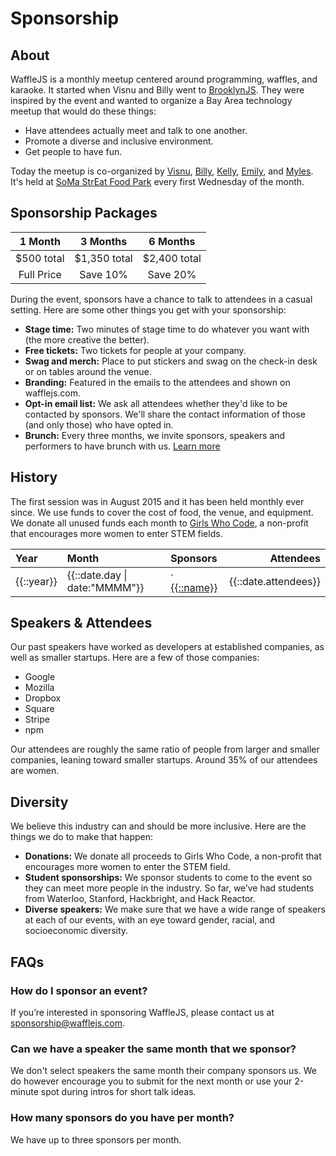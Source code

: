 Sponsorship
===========
<title>· Sponsorship</title>

About
-----
WaffleJS is a monthly meetup centered around programming, waffles, and karaoke.
It started when Visnu and Billy went to [BrooklynJS][1]. They were inspired by
the event and wanted to organize a Bay Area technology meetup that would do
these things:

- Have attendees actually meet and talk to one another.
- Promote a diverse and inclusive environment.
- Get people to have fun.

Today the meetup is co-organized by [Visnu][@visnup], [Billy][@billyroh], [Kelly][@kng], [Emily][@nexxylove], and [Myles][@thealphanerd].
It's held at [SoMa StrEat Food Park][2] every first Wednesday of the month.

[@visnup]: https://twitter.com/visnup
[@billyroh]: https://twitter.com/billyroh
[@nexxylove]: https://twitter.com/nexxylove
[@kng]: https://twitter.com/kng
[@thealphanerd]: https://twitter.com/thealphanerd

[1]: http://brooklynjs.com
[2]: https://goo.gl/maps/0gkOe

Sponsorship Packages
--------------------
1 Month      | 3 Months     | 6 Months
:-----------:|:------------:|:------------:
$500 total   | $1,350 total | $2,400 total
Full Price   | Save 10%     | Save 20%

During the event, sponsors have a chance to talk to attendees in a casual
setting. Here are some other things you get with your sponsorship:

- **Stage time:**
  Two minutes of stage time to do whatever you want with (the more creative the
  better).
- **Free tickets:**
  Two tickets for people at your company.
- **Swag and merch:**
  Place to put stickers and swag on the check-in desk or on tables around the
  venue.
- **Branding:**
  Featured in the emails to the attendees and shown on wafflejs.com.
- **Opt-in email list:**
  We ask all attendees whether they'd like to be contacted by sponsors. We'll
  share the contact information of those (and only those) who have opted in.
- **Brunch:**
  Every three months, we invite sponsors, speakers and performers to have brunch
  with us. [Learn more][brunch]

[brunch]: /brunch

History
-------
The first session was in August 2015 and it has been held monthly ever since.
We use funds to cover the cost of food, the venue, and equipment. We donate
all unused funds each month to [Girls Who Code][1], a non-profit that
encourages more women to enter STEM fields.

<table>
  <thead>
    <tr>
      <th style="text-align:left">Year</th>
      <th style="text-align:left">Month</th>
      <th style="text-align:left">Sponsors</th>
      <th style="text-align:right">Attendees</th>
    </tr>
  </thead>
  <tbody ng-repeat="(year, months) in sponsorship.calendar">
    <tr ng-repeat="date in months">
      <td><span ng-show="$first">{{::year}}</span></td>
      <td><a ui-sref="index({day: date.day})">{{::date.day | date:"MMMM"}}</a></td>
      <td>
        <span ng-repeat="sponsor in date.sponsors">
          <span ng-hide="$first" class="text-gray">·</span>
          <a href="{{::url}}" ng-repeat="(name, url) in sponsor">{{::name}}</a>
        </span>
      </td>
      <td style="text-align:right">{{::date.attendees}}</td>
    </tr>
  </tbody>
</table>

[1]: http://girlswhocode.com/

Speakers & Attendees
--------------------
Our past speakers have worked as developers at established companies, as well
as smaller startups. Here are a few of those companies:

- Google
- Mozilla
- Dropbox
- Square
- Stripe
- npm

Our attendees are roughly the same ratio of people from larger and smaller
companies, leaning toward smaller startups. Around 35% of our attendees are
women.

Diversity
---------
We believe this industry can and should be more inclusive. Here are the things
we do to make that happen:

- **Donations:**
  We donate all proceeds to Girls Who Code, a non-profit that encourages more
  women to enter the STEM field.
- **Student sponsorships:**
  We sponsor students to come to the event so they can meet more people in the
  industry. So far, we’ve had students from Waterloo, Stanford, Hackbright, and
  Hack Reactor.
- **Diverse speakers:**
  We make sure that we have a wide range of speakers at each of our events,
  with an eye toward gender, racial, and socioeconomic diversity.

FAQs
----
### How do I sponsor an event?
If you’re interested in sponsoring WaffleJS, please contact us at
<sponsorship@wafflejs.com>.

### Can we have a speaker the same month that we sponsor?
We don't select speakers the same month their company sponsors us. We do
however encourage you to submit for the next month or use your 2-minute spot
during intros for short talk ideas.

### How many sponsors do you have per month?
We have up to three sponsors per month.
